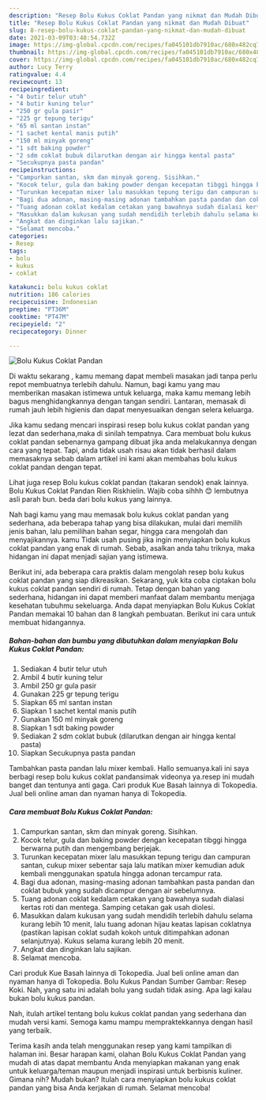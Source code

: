 ```yaml
---
description: "Resep Bolu Kukus Coklat Pandan yang nikmat dan Mudah Dibuat"
title: "Resep Bolu Kukus Coklat Pandan yang nikmat dan Mudah Dibuat"
slug: 8-resep-bolu-kukus-coklat-pandan-yang-nikmat-dan-mudah-dibuat
date: 2021-03-09T03:48:54.732Z
image: https://img-global.cpcdn.com/recipes/fa045101db7910ac/680x482cq70/bolu-kukus-coklat-pandan-foto-resep-utama.jpg
thumbnail: https://img-global.cpcdn.com/recipes/fa045101db7910ac/680x482cq70/bolu-kukus-coklat-pandan-foto-resep-utama.jpg
cover: https://img-global.cpcdn.com/recipes/fa045101db7910ac/680x482cq70/bolu-kukus-coklat-pandan-foto-resep-utama.jpg
author: Lucy Terry
ratingvalue: 4.4
reviewcount: 13
recipeingredient:
- "4 butir telur utuh"
- "4 butir kuning telur"
- "250 gr gula pasir"
- "225 gr tepung terigu"
- "65 ml santan instan"
- "1 sachet kental manis putih"
- "150 ml minyak goreng"
- "1 sdt baking powder"
- "2 sdm coklat bubuk dilarutkan dengan air hingga kental pasta"
- "Secukupnya pasta pandan"
recipeinstructions:
- "Campurkan santan, skm dan minyak goreng. Sisihkan."
- "Kocok telur, gula dan baking powder dengan kecepatan tibggi hingga berwarna putih dan mengembang berjejak."
- "Turunkan kecepatan mixer lalu masukkan tepung terigu dan campuran santan, cukup mixer sebentar saja lalu matikan mixer kemudian aduk kembali menggunakan spatula hingga adonan tercampur rata."
- "Bagi dua adonan, masing-masing adonan tambahkan pasta pandan dan coklat bubuk yang sudah dicampur dengan air sebelumnya."
- "Tuang adonan coklat kedalam cetakan yang bawahnya sudah dialasi kertas roti dan mentega. Samping cetakan gak usah diolesi."
- "Masukkan dalam kukusan yang sudah mendidih terlebih dahulu selama kurang lebih 10 menit, lalu tuang adonan hijau keatas lapisan coklatnya (pastikan lapisan coklat sudah kokoh untuk ditimpahkan adonan selanjutnya). Kukus selama kurang lebih 20 menit."
- "Angkat dan dinginkan lalu sajikan."
- "Selamat mencoba."
categories:
- Resep
tags:
- bolu
- kukus
- coklat

katakunci: bolu kukus coklat 
nutrition: 186 calories
recipecuisine: Indonesian
preptime: "PT36M"
cooktime: "PT47M"
recipeyield: "2"
recipecategory: Dinner

---
```



![Bolu Kukus Coklat Pandan](https://img-global.cpcdn.com/recipes/fa045101db7910ac/680x482cq70/bolu-kukus-coklat-pandan-foto-resep-utama.jpg)

Di waktu  sekarang , kamu memang dapat membeli masakan jadi tanpa perlu repot membuatnya terlebih dahulu. Namun, bagi kamu yang mau memberikan masakan istimewa untuk keluarga, maka kamu memang lebih bagus menghidangkannya dengan tangan sendiri. Lantaran, memasak di rumah jauh lebih higienis dan dapat menyesuaikan dengan selera keluarga.

Jika kamu sedang mencari inspirasi resep bolu kukus coklat pandan yang lezat dan sederhana,maka di sinilah tempatnya. Cara membuat bolu kukus coklat pandan  sebenarnya gampang dibuat jika anda melakukannya dengan cara yang tepat. Tapi, anda tidak usah risau akan tidak berhasil dalam memasaknya 
sebab dalam artikel ini kami akan membahas bolu kukus coklat pandan dengan tepat.  

Lihat juga resep Bolu kukus coklat pandan (takaran sendok) enak lainnya. Bolu Kukus Coklat Pandan Rien Riskhielin. Wajib coba sihhh 😊 lembutnya asli parah bun. beda dari bolu kukus yang lainnya.

Nah bagi kamu yang mau memasak bolu kukus coklat pandan yang sederhana, ada beberapa tahap yang bisa dilakukan, mulai dari memilih jenis bahan, lalu pemilihan bahan segar, hingga cara mengolah dan menyajikannya. kamu Tidak usah pusing jika ingin menyiapkan bolu kukus coklat pandan yang enak di rumah. Sebab, asalkan anda  tahu triknya, maka hidangan ini dapat menjadi sajian yang istimewa.

Berikut ini, ada beberapa cara praktis  dalam mengolah resep bolu kukus coklat pandan yang siap dikreasikan. Sekarang, yuk kita coba ciptakan bolu kukus coklat pandan sendiri di rumah. Tetap dengan bahan yang sederhana, hidangan ini dapat memberi manfaat dalam membantu menjaga kesehatan tubuhmu sekeluarga. Anda dapat menyiapkan Bolu Kukus Coklat Pandan memakai 10 bahan dan 8 langkah pembuatan. Berikut ini cara untuk membuat hidangannya.

<!--inarticleads1-->

##### Bahan-bahan dan bumbu yang dibutuhkan dalam menyiapkan Bolu Kukus Coklat Pandan:

1. Sediakan 4 butir telur utuh
1. Ambil 4 butir kuning telur
1. Ambil 250 gr gula pasir
1. Gunakan 225 gr tepung terigu
1. Siapkan 65 ml santan instan
1. Siapkan 1 sachet kental manis putih
1. Gunakan 150 ml minyak goreng
1. Siapkan 1 sdt baking powder
1. Sediakan 2 sdm coklat bubuk (dilarutkan dengan air hingga kental pasta)
1. Siapkan Secukupnya pasta pandan


Tambahkan pasta pandan lalu mixer kembali. Hallo semuanya.kali ini saya berbagi resep bolu kukus coklat pandansimak videonya ya.resep ini mudah banget dan tentunya anti gaga. Cari produk Kue Basah lainnya di Tokopedia. Jual beli online aman dan nyaman hanya di Tokopedia. 

<!--inarticleads2-->

##### Cara membuat Bolu Kukus Coklat Pandan:

1. Campurkan santan, skm dan minyak goreng. Sisihkan.
1. Kocok telur, gula dan baking powder dengan kecepatan tibggi hingga berwarna putih dan mengembang berjejak.
1. Turunkan kecepatan mixer lalu masukkan tepung terigu dan campuran santan, cukup mixer sebentar saja lalu matikan mixer kemudian aduk kembali menggunakan spatula hingga adonan tercampur rata.
1. Bagi dua adonan, masing-masing adonan tambahkan pasta pandan dan coklat bubuk yang sudah dicampur dengan air sebelumnya.
1. Tuang adonan coklat kedalam cetakan yang bawahnya sudah dialasi kertas roti dan mentega. Samping cetakan gak usah diolesi.
1. Masukkan dalam kukusan yang sudah mendidih terlebih dahulu selama kurang lebih 10 menit, lalu tuang adonan hijau keatas lapisan coklatnya (pastikan lapisan coklat sudah kokoh untuk ditimpahkan adonan selanjutnya). Kukus selama kurang lebih 20 menit.
1. Angkat dan dinginkan lalu sajikan.
1. Selamat mencoba.


Cari produk Kue Basah lainnya di Tokopedia. Jual beli online aman dan nyaman hanya di Tokopedia. Bolu Kukus Pandan Sumber Gambar: Resep Koki. Nah, yang satu ini adalah bolu yang sudah tidak asing. Apa lagi kalau bukan bolu kukus pandan. 

Nah, itulah artikel tentang  bolu kukus coklat pandan  yang sederhana dan mudah versi kami. Semoga kamu mampu mempraktekkannya dengan hasil yang terbaik. 

Terima kasih anda telah menggunakan resep yang kami tampilkan di halaman ini. Besar harapan kami, olahan  Bolu Kukus Coklat Pandan yang mudah di atas dapat membantu Anda menyiapkan makanan yang enak untuk keluarga/teman maupun menjadi inspirasi untuk berbisnis kuliner. Gimana nih? Mudah bukan? Itulah cara menyiapkan bolu kukus coklat pandan yang bisa Anda kerjakan di rumah. Selamat mencoba!

